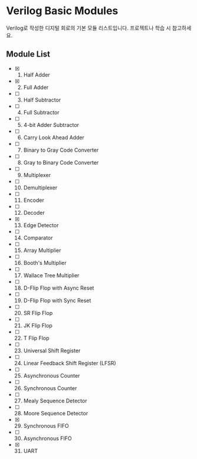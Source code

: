 # Verilog Basic Modules
Verilog로 작성한 디지털 회로의 기본 모듈 리스트입니다. 프로젝트나 학습 시 참고하세요.

## Module List
- [x] 1. Half Adder
- [x] 2. Full Adder
- [ ] 3. Half Subtractor
- [ ] 4. Full Subtractor
- [ ] 5. 4-bit Adder Subtractor
- [ ] 6. Carry Look Ahead Adder
- [ ] 7. Binary to Gray Code Converter
- [ ] 8. Gray to Binary Code Converter
- [ ] 9. Multiplexer
- [ ] 10. Demultiplexer
- [ ] 11. Encoder
- [ ] 12. Decoder
- [x] 13. Edge Detector
- [ ] 14. Comparator
- [ ] 15. Array Multiplier
- [ ] 16. Booth's Multiplier
- [ ] 17. Wallace Tree Multiplier
- [ ] 18. D-Flip Flop with Async Reset
- [ ] 19. D-Flip Flop with Sync Reset
- [ ] 20. SR Flip Flop
- [ ] 21. JK Flip Flop
- [ ] 22. T Flip Flop
- [ ] 23. Universal Shift Register
- [ ] 24. Linear Feedback Shift Register (LFSR)
- [ ] 25. Asynchronous Counter
- [ ] 26. Synchronous Counter
- [ ] 27. Mealy Sequence Detector
- [ ] 28. Moore Sequence Detector
- [x] 29. Synchronous FIFO
- [ ] 30. Asynchronous FIFO
- [x] 31. UART
